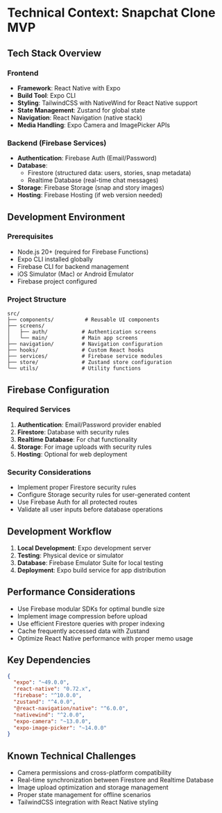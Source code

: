 # Technical Context: Snapchat Clone MVP

## Tech Stack Overview

### Frontend
- **Framework**: React Native with Expo
- **Build Tool**: Expo CLI
- **Styling**: TailwindCSS with NativeWind for React Native support
- **State Management**: Zustand for global state
- **Navigation**: React Navigation (native stack)
- **Media Handling**: Expo Camera and ImagePicker APIs

### Backend (Firebase Services)
- **Authentication**: Firebase Auth (Email/Password)
- **Database**: 
  - Firestore (structured data: users, stories, snap metadata)
  - Realtime Database (real-time chat messages)
- **Storage**: Firebase Storage (snap and story images)
- **Hosting**: Firebase Hosting (if web version needed)

## Development Environment

### Prerequisites
- Node.js 20+ (required for Firebase Functions)
- Expo CLI installed globally
- Firebase CLI for backend management
- iOS Simulator (Mac) or Android Emulator
- Firebase project configured

### Project Structure
```
src/
├── components/          # Reusable UI components
├── screens/
│   ├── auth/           # Authentication screens
│   └── main/           # Main app screens
├── navigation/         # Navigation configuration
├── hooks/              # Custom React hooks
├── services/           # Firebase service modules
├── store/              # Zustand store configuration
└── utils/              # Utility functions
```

## Firebase Configuration

### Required Services
1. **Authentication**: Email/Password provider enabled
2. **Firestore**: Database with security rules
3. **Realtime Database**: For chat functionality
4. **Storage**: For image uploads with security rules
5. **Hosting**: Optional for web deployment

### Security Considerations
- Implement proper Firestore security rules
- Configure Storage security rules for user-generated content
- Use Firebase Auth for all protected routes
- Validate all user inputs before database operations

## Development Workflow
1. **Local Development**: Expo development server
2. **Testing**: Physical device or simulator
3. **Database**: Firebase Emulator Suite for local testing
4. **Deployment**: Expo build service for app distribution

## Performance Considerations
- Use Firebase modular SDKs for optimal bundle size
- Implement image compression before upload
- Use efficient Firestore queries with proper indexing
- Cache frequently accessed data with Zustand
- Optimize React Native performance with proper memo usage

## Key Dependencies
```json
{
  "expo": "~49.0.0",
  "react-native": "0.72.x",
  "firebase": "^10.0.0",
  "zustand": "^4.0.0",
  "@react-navigation/native": "^6.0.0",
  "nativewind": "^2.0.0",
  "expo-camera": "~13.0.0",
  "expo-image-picker": "~14.0.0"
}
```

## Known Technical Challenges
- Camera permissions and cross-platform compatibility
- Real-time synchronization between Firestore and Realtime Database
- Image upload optimization and storage management
- Proper state management for offline scenarios
- TailwindCSS integration with React Native styling 